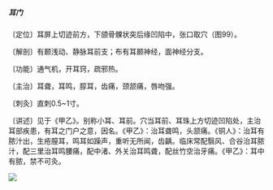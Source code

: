 ##### 耳门

〔定位〕耳屏上切迹前方，下颌骨髁状突后缘凹陷中，张口取穴（图99）。

〔解剖〕有颞浅动、静脉耳前支；布有耳颞神经，面神经分支。

〔功能〕通气机，开耳窍，疏邪热。

〔主治〕耳聋，耳鸣，朜耳，齿痛，颈颔痛，唇吻强。

〔刺灸〕直刺0.5~1寸。

〔讲述〕见于《甲乙》。别称小耳、耳前。穴当耳前、耳珠上方切迹凹陷处，主治耳部疾患，有耳之门户之意，因名。《甲乙》：治耳聋鸣，头颔痛。《铜人》：治耳有脓汁出，生疮膣耳，鸣耳如躁声，重听无所闻，齿齲。临床常配翳风、合谷治耳脓汁，配三里治耳鸣腰痛，配中渚、外关治耳鸣聋，配丝竹空治牙痛。《甲乙》：耳中有脓，禁不可灸。

![](img/图99.jpg)
